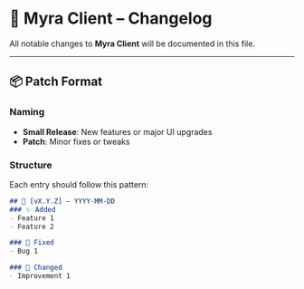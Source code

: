 # 📜 Myra Client – Changelog

All notable changes to **Myra Client** will be documented in this file.



---

## 📦 Patch Format

### Naming
- **Small Release**: New features or major UI upgrades
- **Patch**: Minor fixes or tweaks

### Structure
Each entry should follow this pattern:

```markdown
## 🔄 [vX.Y.Z] – YYYY-MM-DD
### ✨ Added
- Feature 1
- Feature 2

### 🐛 Fixed
- Bug 1

### 🧪 Changed
- Improvement 1
